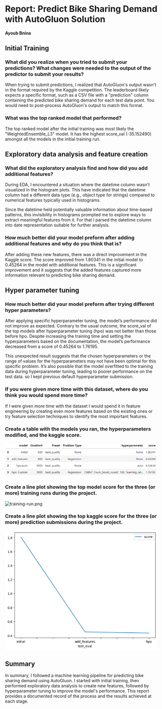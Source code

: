# Report: Predict Bike Sharing Demand with AutoGluon Solution
#### Ayoub Bnina

## Initial Training
### What did you realize when you tried to submit your predictions? What changes were needed to the output of the predictor to submit your results?
When trying to submit predictions, I realized that AutoGluon's output wasn't in the format required by the Kaggle competition. The leaderboard likely expects a specific format, such as a CSV file with a "prediction" column containing the predicted bike sharing demand for each test data point. You would need to post-process AutoGluon's output to match this format.

### What was the top ranked model that performed?
The top ranked model after the initial training was most likely the "WeightedEnsemble_L3" model. It has the highest score_val (-35.152490) amongst all the models in the initial training run.

## Exploratory data analysis and feature creation
### What did the exploratory analysis find and how did you add additional features?
During EDA, I encountered a situation where the datetime column wasn't visualized in the histogram plots. This have indicated that the datetime column had a different data type (e.g., object type for strings) compared to numerical features typically used in histograms.

Since the datetime held potentially valuable information about time-based patterns, this invisibility in histograms prompted me to explore ways to extract meaningful features from it. For that I parsed the datetime column into date representation suitable for further analysis.

### How much better did your model preform after adding additional features and why do you think that is?
After adding these new features, there was a direct improvement in the Kaggle score. The score improved from 1.80341 in the initial model to 0.45264 in the model with additional features. This is a significant improvement and it suggests that the added features captured more information relevant to predicting bike sharing demand.

## Hyper parameter tuning
### How much better did your model preform after trying different hyper parameters?
After applying specific hyperparameter tuning, the model’s performance did not improve as expected. Contrary to the usual outcome, the score_val of the top models after hyperparameter tuning (hpo) was not better than those before hpo. Despite increasing the training time and setting the hyperparameters based on the documentation, the model’s performance decreased from a score of 0.45264 to 1.76195.

This unexpected result suggests that the chosen hyperparameters or the range of values for the hyperparameters may not have been optimal for this specific problem. It’s also possible that the model overfitted to the training data during hyperparameter tuning, leading to poorer performance on the test data. so I kept previous default hyperparameter submission.

### If you were given more time with this dataset, where do you think you would spend more time?
If I were given more time with the dataset I would spend it in feature engineering by creating even more features based on the existing ones or try feature selection techniques to identify the most important features.

### Create a table with the models you ran, the hyperparameters modified, and the kaggle score.

![ModelsTable.png](img/ModelsTable.png)

### Create a line plot showing the top model score for the three (or more) training runs during the project.

![training-run.png](img/training-run)

### Create a line plot showing the top kaggle score for the three (or more) prediction submissions during the project.

![kaggle-score.png](img/kaggle-score.png)

## Summary
In summary, I followed a machine learning pipeline for predicting bike sharing demand using AutoGluon. I started with initial training, then performed exploratory data analysis to create new features, followed by hyperparameter tuning to improve the model's performance. This report provides a documented record of the process and the results achieved at each stage.
